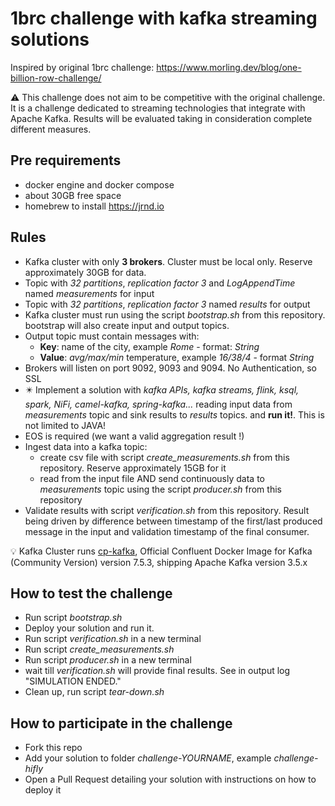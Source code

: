 # 1brc challenge with kafka streaming solutions

Inspired by original 1brc challenge:
https://www.morling.dev/blog/one-billion-row-challenge/

⚠️ This challenge does not aim to be competitive with the original challenge. It is a challenge dedicated to streaming technologies that integrate with Apache Kafka. Results will be evaluated taking in consideration complete different measures.

## Pre requirements

- docker engine and docker compose
- about 30GB free space
- homebrew to install https://jrnd.io


## Rules

- Kafka cluster with only **3 brokers**. Cluster must be local only. Reserve approximately 30GB for data.
- Topic with _32 partitions_, _replication factor 3_ and _LogAppendTime_ named _measurements_ for input
- Topic with _32 partitions_, _replication factor 3_ named _results_ for output
- Kafka cluster must run using the script _bootstrap.sh_ from this repository. bootstrap will also create input and output topics.
- Output topic must contain messages with:
  - **Key**: name of the city, example _Rome_ - format: _String_
  - **Value**: _avg/max/min_ temperature, example _16/38/4_ - format _String_
- Brokers will listen on port 9092, 9093 and 9094. No Authentication, so SSL
- ✴️ Implement a solution with _kafka APIs, kafka streams, flink, ksql, spark, NiFi, camel-kafka, spring-kafka..._ reading input data from _measurements_ topic and sink results to _results_ topics. and **run it!**. This is not limited to JAVA!
- EOS is required (we want a valid aggregation result !)
- Ingest data into a kafka topic:
    - create csv file with script _create_measurements.sh_ from this repository. Reserve approximately 15GB for it
    - read from the input file AND send continuously data to _measurements_ topic using the script _producer.sh_ from this repository
- Validate results with script _verification.sh_ from this repository. Result being driven by difference between timestamp of the first/last produced message in the input and validation timestamp of the final consumer.

💡 Kafka Cluster runs [cp-kafka](https://hub.docker.com/r/confluentinc/cp-kafka), Official Confluent Docker Image for Kafka (Community Version) version 7.5.3, shipping Apache Kafka version 3.5.x

## How to test the challenge

 - Run script _bootstrap.sh_
 - Deploy your solution and run it.
 - Run script _verification.sh_ in a new terminal
 - Run script _create_measurements.sh_
 - Run script _producer.sh_ in a new terminal
 - wait till _verification.sh_ will provide final results. See in output log "SIMULATION ENDED."
 - Clean up, run script _tear-down.sh_

## How to participate in the challenge

- Fork this repo
- Add your solution to folder _challenge-YOURNAME_, example _challenge-hifly_
- Open a Pull Request detailing your solution with instructions on how to deploy it

